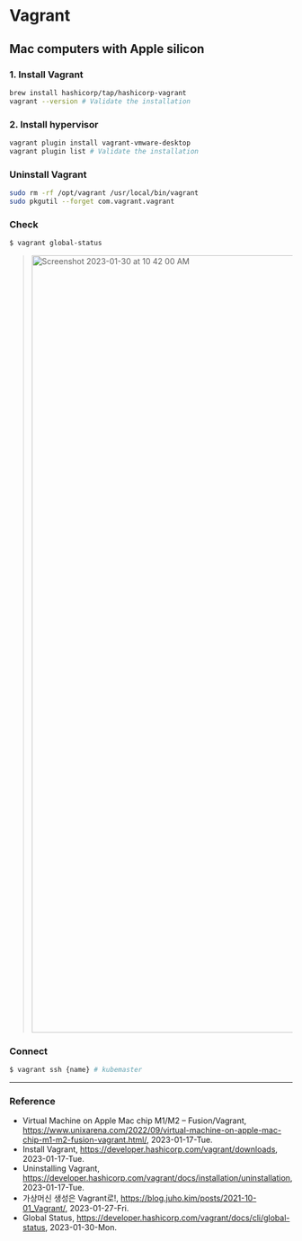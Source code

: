 # Vagrant

## Mac computers with Apple silicon

### 1. Install Vagrant

```zsh
brew install hashicorp/tap/hashicorp-vagrant
vagrant --version # Validate the installation
```

### 2. Install hypervisor

```zsh
vagrant plugin install vagrant-vmware-desktop
vagrant plugin list # Validate the installation
```

### Uninstall Vagrant

```zsh
sudo rm -rf /opt/vagrant /usr/local/bin/vagrant
sudo pkgutil --forget com.vagrant.vagrant

```

### Check

```Bash
$ vagrant global-status
```

> <img width="1384" alt="Screenshot 2023-01-30 at 10 42 00 AM" src="https://user-images.githubusercontent.com/20737479/215370412-8ec7959d-1e89-4196-9f0c-59ff8581ddfa.png">

### Connect

```Bash
$ vagrant ssh {name} # kubemaster
```

---

### Reference
- Virtual Machine on Apple Mac chip M1/M2 – Fusion/Vagrant, https://www.unixarena.com/2022/09/virtual-machine-on-apple-mac-chip-m1-m2-fusion-vagrant.html/, 2023-01-17-Tue.
- Install Vagrant, https://developer.hashicorp.com/vagrant/downloads, 2023-01-17-Tue.
- Uninstalling Vagrant, https://developer.hashicorp.com/vagrant/docs/installation/uninstallation, 2023-01-17-Tue.
- 가상머신 생성은 Vagrant로!, https://blog.juho.kim/posts/2021-10-01_Vagrant/, 2023-01-27-Fri.
- Global Status, https://developer.hashicorp.com/vagrant/docs/cli/global-status, 2023-01-30-Mon.
